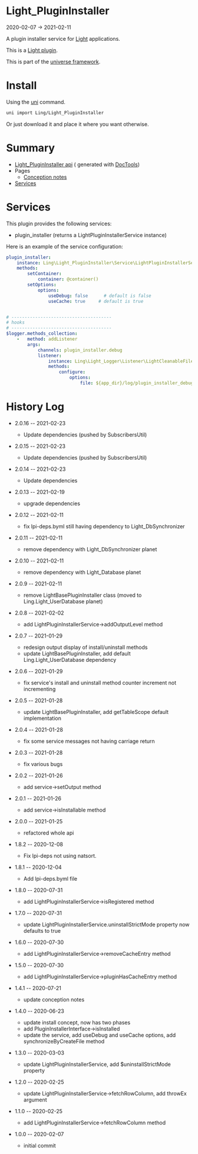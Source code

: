 Light_PluginInstaller
===========
2020-02-07 -> 2021-02-11

A plugin installer service for [Light](https://github.com/lingtalfi/Light) applications.

This is a [Light plugin](https://github.com/lingtalfi/Light/blob/master/doc/pages/plugin.md).

This is part of the [universe framework](https://github.com/karayabin/universe-snapshot).


Install
==========
Using the [uni](https://github.com/lingtalfi/universe-naive-importer) command.

```bash
uni import Ling/Light_PluginInstaller
```

Or just download it and place it where you want otherwise.






Summary
===========

- [Light_PluginInstaller api](https://github.com/lingtalfi/Light_PluginInstaller/blob/master/doc/api/Ling/Light_PluginInstaller.md) (
  generated with [DocTools](https://github.com/lingtalfi/DocTools))
- Pages
    - [Conception notes](https://github.com/lingtalfi/Light_PluginInstaller/blob/master/doc/pages/conception-notes.md)
- [Services](#services)

Services
=========


This plugin provides the following services:

- plugin_installer (returns a LightPluginInstallerService instance)

Here is an example of the service configuration:

```yaml
plugin_installer:
    instance: Ling\Light_PluginInstaller\Service\LightPluginInstallerService
    methods:
        setContainer:
            container: @container()
        setOptions:
            options:
                useDebug: false      # default is false
                useCache: true     # default is true


# --------------------------------------
# hooks
# --------------------------------------
$logger.methods_collection:
    -   method: addListener
        args:
            channels: plugin_installer.debug
            listener:
                instance: Ling\Light_Logger\Listener\LightCleanableFileLoggerListener
                methods:
                    configure:
                        options:
                            file: ${app_dir}/log/plugin_installer_debug.txt

```

History Log
=============

- 2.0.16 -- 2021-02-23

    - Update dependencies (pushed by SubscribersUtil)

- 2.0.15 -- 2021-02-23

    - Update dependencies (pushed by SubscribersUtil)

- 2.0.14 -- 2021-02-23

    - Update dependencies

- 2.0.13 -- 2021-02-19

    - upgrade dependencies

- 2.0.12 -- 2021-02-11

    - fix lpi-deps.byml still having dependency to Light_DbSynchronizer   
  
- 2.0.11 -- 2021-02-11

    - remove dependency with Light_DbSynchronizer planet  
  
- 2.0.10 -- 2021-02-11

    - remove dependency with Light_Database planet  
  
- 2.0.9 -- 2021-02-11

    - remove LightBasePluginInstaller class (moved to Ling.Light_UserDatabase planet)  
  
- 2.0.8 -- 2021-02-02

    - add LightPluginInstallerService->addOutputLevel method  
  
- 2.0.7 -- 2021-01-29

    - redesign output display of install/uninstall methods 
    - update LightBasePluginInstaller, add default Ling.Light_UserDatabase dependency  
  
- 2.0.6 -- 2021-01-29

    - fix service's install and uninstall method counter increment not incrementing 
  
- 2.0.5 -- 2021-01-28

    - update LightBasePluginInstaller, add getTableScope default implementation
  
- 2.0.4 -- 2021-01-28

    - fix some service messages not having carriage return

- 2.0.3 -- 2021-01-28

    - fix various bugs
  
- 2.0.2 -- 2021-01-26

    - add service->setOutput method
  
- 2.0.1 -- 2021-01-26

    - add service->isInstallable method

- 2.0.0 -- 2021-01-25

    - refactored whole api

- 1.8.2 -- 2020-12-08

    - Fix lpi-deps not using natsort.

- 1.8.1 -- 2020-12-04

    - Add lpi-deps.byml file

- 1.8.0 -- 2020-07-31

    - add LightPluginInstallerService->isRegistered method

- 1.7.0 -- 2020-07-31

    - update LightPluginInstallerService.uninstallStrictMode property now defaults to true

- 1.6.0 -- 2020-07-30

    - add LightPluginInstallerService->removeCacheEntry method

- 1.5.0 -- 2020-07-30

    - add LightPluginInstallerService->pluginHasCacheEntry method

- 1.4.1 -- 2020-07-21

    - update conception notes

- 1.4.0 -- 2020-06-23

    - update install concept, now has two phases
    - add PluginInstallerInterface->isInstalled
    - update the service, add useDebug and useCache options, add synchronizeByCreateFile method

- 1.3.0 -- 2020-03-03

    - update LightPluginInstallerService, add $uninstallStrictMode property

- 1.2.0 -- 2020-02-25

    - update LightPluginInstallerService->fetchRowColumn, add throwEx argument

- 1.1.0 -- 2020-02-25

    - add LightPluginInstallerService->fetchRowColumn method

- 1.0.0 -- 2020-02-07

    - initial commit